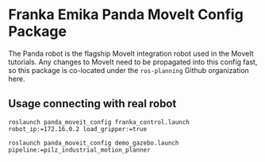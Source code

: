 # Franka Emika Panda MoveIt Config Package

The Panda robot is the flagship MoveIt integration robot used in the MoveIt tutorials.
Any changes to MoveIt need to be propagated into this config fast, so this package
is co-located under the ``ros-planning`` Github organization here.


## Usage connecting with real robot

```
roslaunch panda_moveit_config franka_control.launch robot_ip:=172.16.0.2 load_gripper:=true
```


```
roslaunch panda_moveit_config demo_gazebo.launch pipeline:=pilz_industrial_motion_planner

```